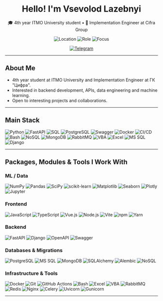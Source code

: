 <!--

**VsevolodLazebnyi/VsevolodLazebnyi** is a ✨ _special_ ✨ repository because its `README.md` (this file) appears on your GitHub profile.

-->

<div align="center">

  <h1>Hello! I'm Vsevolod Lazebnyi</h1>
  <p>🎓 4th year ITMO University student • 💼 Implementation Engineer at Cifra Group</p>

  <p>
    <img alt="Location" src="https://img.shields.io/badge/Location-Russia-555?style=for-the-badge">
    <img alt="Role" src="https://img.shields.io/badge/Role-Implementation%20Engineer-0A66C2?style=for-the-badge">
    <img alt="Focus" src="https://img.shields.io/badge/Focus-Backend%20%7C%20ML%20%7C%20Data-6C5CE7?style=for-the-badge">
  </p>
  
  [![Telegram](https://img.shields.io/badge/Telegram-26A5E4?logo=telegram&logoColor=white)](https://t.me/vllazebnyi)
  
</div>

---

## About Me

- 4th year student at ITMO University and Implementation Engineer at ГК "Цифра".
- Interested in backend development, APIs, data engineering and machine learning.
- Open to interesting projects and collaborations.

---

## Main Stack

<p>
  <img alt="Python" src="https://img.shields.io/badge/Python-3776AB?logo=python&logoColor=white">
  <img alt="FastAPI" src="https://img.shields.io/badge/FastAPI-009688?logo=fastapi&logoColor=white">
  <img alt="SQL" src="https://img.shields.io/badge/SQL-336791?logo=postgresql&logoColor=white">
  <img alt="PostgreSQL" src="https://img.shields.io/badge/PostgreSQL-4169E1?logo=postgresql&logoColor=white">
  <img alt="Swagger" src="https://img.shields.io/badge/Swagger-85EA2D?logo=swagger&logoColor=black">
  <img alt="Docker" src="https://img.shields.io/badge/Docker-2496ED?logo=docker&logoColor=white">
  <img alt="CI/CD" src="https://img.shields.io/badge/CI%2FCD-2088FF?logo=githubactions&logoColor=white">
  <img alt="Bash" src="https://img.shields.io/badge/Bash-4EAA25?logo=gnubash&logoColor=white">
  <img alt="NoSQL" src="https://img.shields.io/badge/NoSQL-4B8BBE?logoColor=white">
  <img alt="MongoDB" src="https://img.shields.io/badge/MongoDB-47A248?logo=mongodb&logoColor=white">
  <img alt="RabbitMQ" src="https://img.shields.io/badge/RabbitMQ-FF6600?logo=rabbitmq&logoColor=white">
  <img alt="VBA" src="https://img.shields.io/badge/VBA-5C2D91?logo=visualbasic&logoColor=white">
  <img alt="Excel" src="https://img.shields.io/badge/Excel-217346?logo=microsoftexcel&logoColor=white">
  <img alt="MS SQL" src="https://img.shields.io/badge/MS%20SQL-CC2927?logo=microsoftsqlserver&logoColor=white">
  <img alt="Django" src="https://img.shields.io/badge/Django-092E20?logo=django&logoColor=white">
</p>

---

## Packages, Modules & Tools I Work With

### ML / Data

<p>
  <img alt="NumPy" src="https://img.shields.io/badge/NumPy-013243?logo=numpy&logoColor=white">
  <img alt="Pandas" src="https://img.shields.io/badge/Pandas-150458?logo=pandas&logoColor=white">
  <img alt="SciPy" src="https://img.shields.io/badge/SciPy-8CAAE6?logo=scipy&logoColor=black">
  <img alt="scikit-learn" src="https://img.shields.io/badge/scikit--learn-F7931E?logo=scikitlearn&logoColor=white">
  <img alt="Matplotlib" src="https://img.shields.io/badge/Matplotlib-11557C?logo=matplotlib&logoColor=white">
  <img alt="Seaborn" src="https://img.shields.io/badge/Seaborn-4C72B0?logo=seaborn&logoColor=white">
  <img alt="Plotly" src="https://img.shields.io/badge/Plotly-3F4F75?logo=plotly&logoColor=white">
  <img alt="Jupyter" src="https://img.shields.io/badge/Jupyter-F37626?logo=jupyter&logoColor=white">
</p>

### Frontend

<p>
  <img alt="JavaScript" src="https://img.shields.io/badge/JavaScript-F7DF1E?logo=javascript&logoColor=black">
  <img alt="TypeScript" src="https://img.shields.io/badge/TypeScript-3178C6?logo=typescript&logoColor=white">
  <img alt="Vue.js" src="https://img.shields.io/badge/Vue.js-4FC08D?logo=vuedotjs&logoColor=white">
  <img alt="Node.js" src="https://img.shields.io/badge/Node.js-339933?logo=nodedotjs&logoColor=white">
  <img alt="Vite" src="https://img.shields.io/badge/Vite-646CFF?logo=vite&logoColor=white">
  <img alt="npm" src="https://img.shields.io/badge/npm-CB3837?logo=npm&logoColor=white">
  <img alt="Yarn" src="https://img.shields.io/badge/Yarn-2C8EBB?logo=yarn&logoColor=white">
</p>

### Backend

<p>
  <img alt="FastAPI" src="https://img.shields.io/badge/FastAPI-009688?logo=fastapi&logoColor=white">
  <img alt="Django" src="https://img.shields.io/badge/Django-092E20?logo=django&logoColor=white">
  <img alt="OpenAPI" src="https://img.shields.io/badge/OpenAPI-6BA539?logo=openapiinitiative&logoColor=white">
  <img alt="Swagger" src="https://img.shields.io/badge/Swagger-85EA2D?logo=swagger&logoColor=black">
</p>

### Databases & Migrations

<p>
  <img alt="PostgreSQL" src="https://img.shields.io/badge/PostgreSQL-4169E1?logo=postgresql&logoColor=white">
  <img alt="MS SQL" src="https://img.shields.io/badge/MS%20SQL-CC2927?logo=microsoftsqlserver&logoColor=white">
  <img alt="MongoDB" src="https://img.shields.io/badge/MongoDB-47A248?logo=mongodb&logoColor=white">
  <img alt="SQLAlchemy" src="https://img.shields.io/badge/SQLAlchemy-D71F00?logo=sqlalchemy&logoColor=white">
  <img alt="Alembic" src="https://img.shields.io/badge/Alembic-333333?logoColor=white">
  <img alt="NoSQL" src="https://img.shields.io/badge/NoSQL-4B8BBE?logoColor=white">
</p>

### Infrastructure & Tools

<p>
  <img alt="Docker" src="https://img.shields.io/badge/Docker-2496ED?logo=docker&logoColor=white">
  <img alt="Git" src="https://img.shields.io/badge/Git-F05032?logo=git&logoColor=white">
  <img alt="GitHub Actions" src="https://img.shields.io/badge/GitHub%20Actions-2088FF?logo=githubactions&logoColor=white">
  <img alt="Bash" src="https://img.shields.io/badge/Bash-4EAA25?logo=gnubash&logoColor=white">
  <img alt="Excel" src="https://img.shields.io/badge/Excel-217346?logo=microsoftexcel&logoColor=white">
  <img alt="VBA" src="https://img.shields.io/badge/VBA-5C2D91?logo=visualbasic&logoColor=white">
  <img alt="RabbitMQ" src="https://img.shields.io/badge/RabbitMQ-FF6600?logo=rabbitmq&logoColor=white">
  <img alt="Redis" src="https://img.shields.io/badge/Redis-DC382D?logo=redis&logoColor=white">
  <img alt="Nginx" src="https://img.shields.io/badge/Nginx-009639?logo=nginx&logoColor=white">
  <img alt="Celery" src="https://img.shields.io/badge/Celery-37814A?logo=celery&logoColor=white">
  <img alt="Uvicorn" src="https://img.shields.io/badge/Uvicorn-5C5C5C?logo=uvicorn&logoColor=white">
  <img alt="Gunicorn" src="https://img.shields.io/badge/Gunicorn-499848?logo=gunicorn&logoColor=white">
</p>

---

<!-- Pinned Projects block: add when ready -->
<!--
## 🚀 Pinned Projects

- [Project 1](link) — short description (stack)
- [Project 2](link) — short description (stack)
- [Project 3](link) — short description (stack)
-->

<!-- Contacts (optional) -->
<!--
## Contacts

[![Telegram](https://img.shields.io/badge/Telegram-26A5E4?logo=telegram&logoColor=white)](https://t.me/your_handle)
[![Email](https://img.shields.io/badge/Email-EB4432?logo=gmail&logoColor=white)](mailto:you@example.com)
[![LinkedIn](https://img.shields.io/badge/LinkedIn-0A66C2?logo=linkedin&logoColor=white)](https://linkedin.com/in/your_profile)
-->
